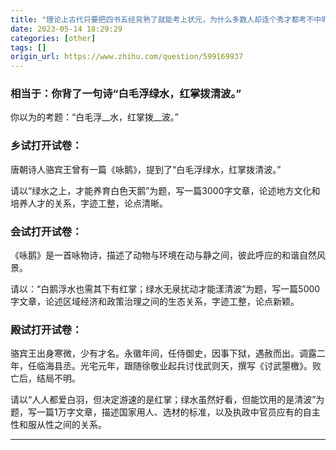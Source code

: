 ```yaml
---
title: "理论上古代只要把四书五经背熟了就能考上状元，为什么多数人却连个秀才都考不中呢？"
date: 2023-05-14 18:29:29
categories: [other]
tags: []
origin_url: https://www.zhihu.com/question/599169937
---
```

### 相当于：你背了一句诗“白毛浮绿水，红掌拨清波。”

你以为的考题：“白毛浮\_\_水，红掌拨\_\_波。”

### 乡试打开试卷：

唐朝诗人骆宾王曾有一篇《咏鹅》，提到了“白毛浮绿水，红掌拨清波。”

请以“绿水之上，才能养育白色天鹅”为题，写一篇3000字文章，论述地方文化和培养人才的关系，字迹工整，论点清晰。

### 会试打开试卷：

《咏鹅》是一首咏物诗，描述了动物与环境在动与静之间，彼此呼应的和谐自然风景。

请以：“白鹅浮水也需其下有红掌；绿水无泉扰动才能漾清波”为题，写一篇5000字文章，论述区域经济和政策治理之间的生态关系，字迹工整，论点新颖。

### 殿试打开试卷：

骆宾王出身寒微，少有才名。永徽年间，任侍御史，因事下狱，遇赦而出。调露二年，任临海县丞。光宅元年，跟随徐敬业起兵讨伐武则天，撰写《讨武曌檄》。败亡后，结局不明。

请以“人人都爱白羽，但决定游速的是红掌；绿水虽然好看，但能饮用的是清波”为题，写一篇1万字文章，描述国家用人、选材的标准，以及执政中官员应有的自主性和服从性之间的关系。

* * *
    